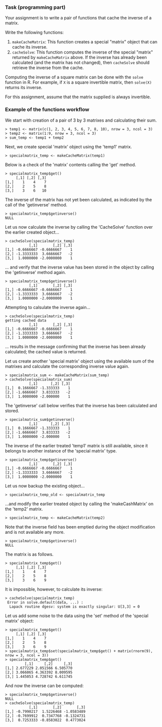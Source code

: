 ### Task (programming part)

Your assignment is to write a pair of functions that
cache the inverse of a matrix.

Write the following functions:

1.  `makeCacheMatrix`: This function creates a special "matrix" object
    that can cache its inverse.
2.  `cacheSolve`: This function computes the inverse of the special
    "matrix" returned by `makeCacheMatrix` above. If the inverse has
    already been calculated (and the matrix has not changed), then
    `cacheSolve` should retrieve the inverse from the cache.

Computing the inverse of a square matrix can be done with the `solve`
function in R. For example, if `X` is a square invertible matrix, then
`solve(X)` returns its inverse.

For this assignment, assume that the matrix supplied is always
invertible.


### Example of the functions workflow

We start with creation of a pair of 3 by 3 matrixes and calculating their sum.

```
> temp1 <- matrix(c(1, 2, 3, 4, 5, 6, 7, 8, 10), nrow = 3, ncol = 3)
> temp2 <- matrix(1:9, nrow = 3, ncol = 3)
> sum_temp <- temp1 + temp2
```

Next, we create  special 'matrix' object using the 'temp1' matrix.

```
> specialmatrix_temp <- makeCacheMatrix(temp1)
```

Below is a check of the 'matrix' contents calling the 'get' method.

```
> specialmatrix_temp$get()
     [,1] [,2] [,3]
[1,]    1    4    7
[2,]    2    5    8
[3,]    3    6   10
```

The inverse of the matrix has not yet been calculated, as indicated by the call of the 'getinverse' method.

```
> specialmatrix_temp$getinverse()
NULL
```

Let us now calculate the inverse by calling the 'CacheSolve' function over the earlier created object...

```
> cacheSolve(specialmatrix_temp)
           [,1]       [,2] [,3]
[1,] -0.6666667 -0.6666667    1
[2,] -1.3333333  3.6666667   -2
[3,]  1.0000000 -2.0000000    1
```

... and verify that the inverse value has been stored in the object by calling the 'getinverse' method again.

```
> specialmatrix_temp$getinverse()
           [,1]       [,2] [,3]
[1,] -0.6666667 -0.6666667    1
[2,] -1.3333333  3.6666667   -2
[3,]  1.0000000 -2.0000000    1
```

Attempting to calsulate the inverse again...

```
> cacheSolve(specialmatrix_temp)
getting cached data
           [,1]       [,2] [,3]
[1,] -0.6666667 -0.6666667    1
[2,] -1.3333333  3.6666667   -2
[3,]  1.0000000 -2.0000000    1
```

... results in the message confirming that the inverse has been already calculated; the cached value is returned.

Let us create another 'special matrix' object using the available sum of the matrixes and calculate the corresponding inverse value again.

```
> specialmatrix_sum <- makeCacheMatrix(sum_temp)
> cacheSolve(specialmatrix_sum)
           [,1]      [,2] [,3]
[1,]  0.1666667 -1.333333    1
[2,] -1.6666667  3.833333   -2
[3,]  1.0000000 -2.000000    1
```

The 'getinverse' call below verifies that the inverse has been calculated and stored.

```
> specialmatrix_sum$getinverse()
           [,1]      [,2] [,3]
[1,]  0.1666667 -1.333333    1
[2,] -1.6666667  3.833333   -2
[3,]  1.0000000 -2.000000    1
```

The inverse of the earlier treated 'temp1' matrix is still available, since it belongs to another instance of the 'special matrix' type.

```
> specialmatrix_temp$getinverse()
           [,1]       [,2] [,3]
[1,] -0.6666667 -0.6666667    1
[2,] -1.3333333  3.6666667   -2
[3,]  1.0000000 -2.0000000    1
```

Let us now backup the existing object...

```
> specialmatrix_temp_old <- specialmatrix_temp
```

...and modify the earlier treated object by calling the 'makeCashMatrix' on the 'temp2' matrix. 

```
> specialmatrix_temp <- makeCacheMatrix(temp2)
```

Note that the inverse field has been emptied during the object modification and is not available any more.

```
> specialmatrix_temp$getinverse()
NULL
```

The matrix is as follows.

```
> specialmatrix_temp$get()
     [,1] [,2] [,3]
[1,]    1    4    7
[2,]    2    5    8
[3,]    3    6    9
```

It is impossible, however, to calculate its inverse:

```
> cacheSolve(specialmatrix_temp)
 Error in solve.default(data, ...) : 
  Lapack routine dgesv: system is exactly singular: U[3,3] = 0 
```

Let us add some noise to the data using the 'set' method of the 'special matrix' object: 

```
> specialmatrix_temp$get()
     [,1] [,2] [,3]
[1,]    1    4    7
[2,]    2    5    8
[3,]    3    6    9
> specialmatrix_temp$set(specialmatrix_temp$get() + matrix(rnorm(9), nrow = 3, ncol = 3))
> specialmatrix_temp$get()
         [,1]     [,2]     [,3]
[1,] 2.677229 2.051566 6.505770
[2,] 3.066065 4.363392 8.009595
[3,] 1.445053 4.728742 6.611745
```

And now the inverse can be computed:

```
> specialmatrix_temp$getinverse()
NULL
> cacheSolve(specialmatrix_temp)
           [,1]       [,2]       [,3]
[1,] -0.7990217  1.5226468 -1.0583489
[2,] -0.7699912  0.7347768 -0.1324731
[3,]  0.7253333 -0.8583022  0.4773024
```
